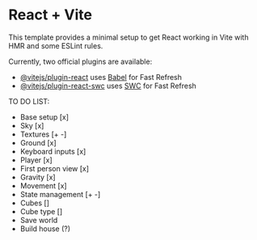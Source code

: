 # React + Vite

This template provides a minimal setup to get React working in Vite with HMR and some ESLint rules.

Currently, two official plugins are available:

- [@vitejs/plugin-react](https://github.com/vitejs/vite-plugin-react/blob/main/packages/plugin-react/README.md) uses [Babel](https://babeljs.io/) for Fast Refresh
- [@vitejs/plugin-react-swc](https://github.com/vitejs/vite-plugin-react-swc) uses [SWC](https://swc.rs/) for Fast Refresh



TO DO LIST:
- Base setup [x]
- Sky [x]
- Textures [+ -]
- Ground [x]
- Keyboard inputs [x]
- Player [x]
- First person view [x]
- Gravity [x] 
- Movement [x]
- State management [+ -]
- Cubes []
- Cube type []
- Save world 
- Build house (?)

